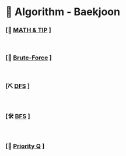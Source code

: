 # 🧸 Algorithm - Baekjoon

### [🧮 [MATH & TIP](https://github.com/Ho-Tea/Algorithm-Baekjoon/tree/main/%EC%95%8C%EA%B3%A0%EB%A6%AC%EC%A6%98/%EC%88%98%ED%95%99) ]

<br/>

### [🔎 [Brute-Force](https://github.com/Ho-Tea/Algorithm-Baekjoon/tree/main/%EC%95%8C%EA%B3%A0%EB%A6%AC%EC%A6%98/%EB%B8%8C%EB%A3%A8%ED%8A%B8%ED%8F%AC%EC%8A%A4%20%EC%95%8C%EA%B3%A0%EB%A6%AC%EC%A6%98) ]

<br/>

### [⛏ [DFS](https://github.com/Ho-Tea/Algorithm-Baekjoon/tree/main/%EC%95%8C%EA%B3%A0%EB%A6%AC%EC%A6%98/%EA%B9%8A%EC%9D%B4%20%EC%9A%B0%EC%84%A0%20%ED%83%90%EC%83%89%20%EC%95%8C%EA%B3%A0%EB%A6%AC%EC%A6%98) ]

<br/>

### [🛠 [BFS](https://github.com/Ho-Tea/Algorithm-Baekjoon/tree/main/%EC%95%8C%EA%B3%A0%EB%A6%AC%EC%A6%98/%EB%84%88%EB%B9%84%20%EC%9A%B0%EC%84%A0%20%ED%83%90%EC%83%89%20%EC%95%8C%EA%B3%A0%EB%A6%AC%EC%A6%98) ]

<br/>

### [🎱 [Priority Q](https://github.com/Ho-Tea/Algorithm-Baekjoon/tree/main/%EC%95%8C%EA%B3%A0%EB%A6%AC%EC%A6%98/%EC%9A%B0%EC%84%A0%EC%88%9C%EC%9C%84%20%ED%81%90) ]
